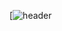 [![header](https://capsule-render.vercel.app/api?type=waving&height=200&color=0:feac5e,50:c779d0,100:4bc0c8&text=kolvv8&desc=KIMDONGWOO&fontAlignY=38&fontColor=0f000f&fontSize=75&animation=fadeIn&descAlignY=60)

